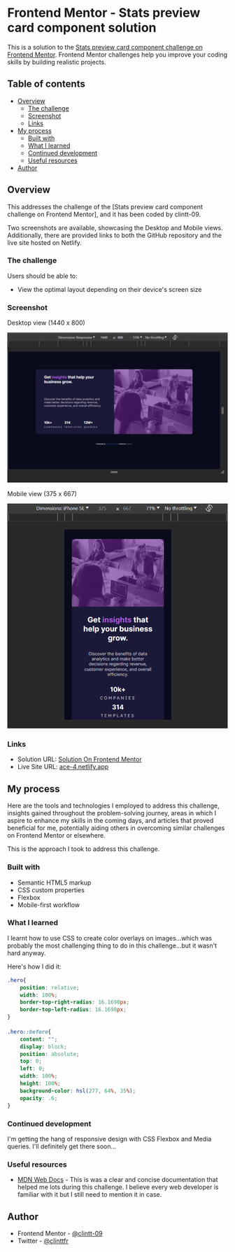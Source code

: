 # Frontend Mentor - Stats preview card component solution

This is a solution to the [Stats preview card component challenge on Frontend Mentor](https://www.frontendmentor.io/challenges/stats-preview-card-component-8JqbgoU62). Frontend Mentor challenges help you improve your coding skills by building realistic projects. 

## Table of contents

- [Overview](#overview)
  - [The challenge](#the-challenge)
  - [Screenshot](#screenshot)
  - [Links](#links)
- [My process](#my-process)
  - [Built with](#built-with)
  - [What I learned](#what-i-learned)
  - [Continued development](#continued-development)
  - [Useful resources](#useful-resources)
- [Author](#author)


## Overview

This addresses the challenge of the [Stats preview card component challenge on Frontend Mentor], and it has been coded by clintt-09.

Two screenshots are available, showcasing the Desktop and Mobile views. Additionally, there are provided links to both the GitHub repository and the live site hosted on Netlify.

### The challenge

Users should be able to:

- View the optimal layout depending on their device's screen size

### Screenshot

Desktop view (1440 x 800)

![](./images/desktop-view.png)


Mobile view (375 x 667)

![](./images/mobile-view.png)

### Links

- Solution URL: [Solution On Frontend Mentor](https://www.frontendmentor.io/solutions/responsive-stats-preview-card-with-flexbox--CqFICVg9x)
- Live Site URL: [ace-4.netlify.app](https://ace-4.netlify.app/)

## My process

Here are the tools and technologies I employed to address this challenge, insights gained throughout the problem-solving journey, areas in which I aspire to enhance my skills in the coming days, and articles that proved beneficial for me, potentially aiding others in overcoming similar challenges on Frontend Mentor or elsewhere.

This is the approach I took to address this challenge. 

### Built with

- Semantic HTML5 markup
- CSS custom properties
- Flexbox
- Mobile-first workflow


### What I learned

I learnt how to use CSS to create color overlays on images...which was probably the most challenging thing to do in this challenge...but it wasn't hard anyway.

Here's how I did it:

```css
.hero{
    position: relative;
    width: 100%;
    border-top-right-radius: 16.1698px;
    border-top-left-radius: 16.1698px;
}

.hero::before{
    content: "";
    display: block;
    position: absolute;
    top: 0;
    left: 0;
    width: 100%;
    height: 100%;
    background-color: hsl(277, 64%, 35%);
    opacity: .6;
}
```

### Continued development

I'm getting the hang of responsive design with CSS Flexbox and Media queries. I'll definitely get there soon...

### Useful resources

- [MDN Web Docs](https://developer.mozilla.org/en-US/) - This is was a clear and concise documentation that helped me lots during this challenge. I believe every web developer is familiar with it but I still need to mention it in case.

## Author

- Frontend Mentor - [@clintt-09](https://www.frontendmentor.io/profile/clintt-09)
- Twitter - [@clinttfr](https://www.twitter.com/clinttfr)
